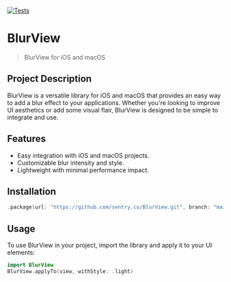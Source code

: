 [![Tests](https://github.com/sentryco/BlurView/actions/workflows/Tests.yml/badge.svg)](https://github.com/sentryco/BlurView/actions/workflows/Tests.yml)

# BlurView

> BlurView for iOS and macOS

## Project Description
BlurView is a versatile library for iOS and macOS that provides an easy way to add a blur effect to your applications. Whether you're looking to improve UI aesthetics or add some visual flair, BlurView is designed to be simple to integrate and use.

## Features
- Easy integration with iOS and macOS projects.
- Customizable blur intensity and style.
- Lightweight with minimal performance impact.

## Installation
```Swift
.package(url: "https://github.com/sentry.co/BlurView.git", branch: "main")
```

## Usage
To use BlurView in your project, import the library and apply it to your UI elements:

```swift
import BlurView
BlurView.applyTo(view, withStyle: .light)
```
